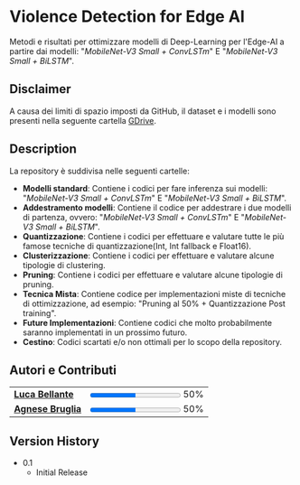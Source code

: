 # Violence Detection for Edge AI

Metodi e risultati per ottimizzare modelli di Deep-Learning per l'Edge-AI a partire dai modelli: "*MobileNet-V3 Small + ConvLSTm*" E "*MobileNet-V3 Small + BiLSTM*".

## Disclaimer


A causa dei limiti di spazio imposti da GitHub, il dataset e i modelli sono presenti nella seguente cartella <a href="https://drive.google.com/drive/folders/1vwOICAaE-ESojIxODMB_rZ9fEC2hxBwT?usp=sharing">GDrive</a>.

## Description

La repository è suddivisa nelle seguenti cartelle: 

* **Modelli standard**: Contiene i codici per fare inferenza sui modelli: "*MobileNet-V3 Small + ConvLSTm*" E "*MobileNet-V3 Small + BiLSTM*".
* **Addestramento modelli**: Contiene il codice per addestrare i due modelli di partenza, ovvero: "*MobileNet-V3 Small + ConvLSTm*" E "*MobileNet-V3 Small + BiLSTM*".
* **Quantizzazione**: Contiene i codici per effettuare e valutare tutte le più famose tecniche di quantizzazione(Int, Int fallback e Float16).
* **Clusterizzazione**: Contiene i codici per effettuare e valutare alcune tipologie di clustering.
* **Pruning**: Contiene i codici per effettuare e valutare alcune tipologie di pruning.
*  **Tecnica Mista**: Contiene codice per implementazioni miste di tecniche di ottimizzazione, ad esempio: "Pruning al 50% + Quantizzazione Post training".
* **Future Implementazioni**: Contiene codici che molto probabilmente saranno implementati in un prossimo futuro.
* **Cestino**: Codici scartati e/o non ottimali per lo scopo della repository.


## Autori e Contributi

<table>
  <tr>
    <td><a href="https://github.com/lucabellantee"><strong>Luca Bellante</strong></a></td>
    <td><progress value="50" max="100"></progress> 50%</td>
  </tr>
  <tr>
    <td><a href="https://github.com/AgneseBruglia"><strong>Agnese Bruglia</strong></a></td>
    <td><progress value="50" max="100"></progress> 50%</td>
  </tr>
</table>


## Version History

* 0.1
    * Initial Release


